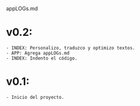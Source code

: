 appLOGs.md

# v0.2: 
	- INDEX: Personalizo, traduzco y optimizo textos.
	- APP: Agrega appLOGs.md
	- INDEX: Indento el código.
# v0.1: 
	- Inicio del proyecto.
